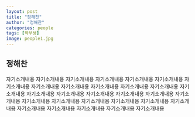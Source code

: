 ```yaml
---
layout: post
title: "정해찬"
author: "정해찬"
categories: people
tags: [학부생]
image: people1.jpg
---
```


## 정해찬

자기소개내용 자기소개내용 자기소개내용 자기소개내용 자기소개내용 자기소개내용 자기소개내용 자기소개내용 자기소개내용 자기소개내용 자기소개내용 자기소개내용 자기소개내용 자기소개내용 자기소개내용 자기소개내용 자기소개내용 자기소개내용 자기소개내용 자기소개내용 자기소개내용 자기소개내용 자기소개내용 자기소개내용 자기소개내용 자기소개내용 자기소개내용 자기소개내용 자기소개내용 자기소개내용
